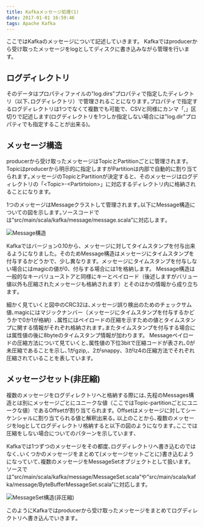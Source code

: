```yaml
---
title: Kafkaメッセージ処理(1)
date: 2017-01-01 16:59:46
tags: Apache Kafka
---
```

ここではKafkaのメッセージについて記述していきます。
Kafkaではproducerから受け取ったメッセージをlogとしてディスクに書き込みながら管理を行います。

## ログディレクトリ

そのデータはプロパティファイルの"log.dirs"プロパティで指定したディレクトリ（以下､ログディレクトリ）で管理されることになります｡プロパティで指定するログディレクトリは1つでなくて複数でも可能で、CSVと同様にカンマ「,」区切りで記述します(ログディレクトリを1つしか指定しない場合には"log.dir"プロパティでも指定することが出来る)｡

## メッセージ構造

producerから受け取ったメッセージはTopicとPartitionごとに管理されます。
Topicはproducerから明示的に指定しますがPartitionは内部で自動的に割り当てられます｡メッセージのTopicとPartitionが決定すると、そのメッセージはログディレクトリの「&lt;Topic&gt;-&lt;Partirtoion&gt;」に対応するディレクトリ内に格納されることになります。

1つのメッセージはMessageクラストして管理されます｡以下にMessage構造についての図を示します｡ソースコードでは”src/main/scala/kafka/message/message.scala”に対応します｡

<img src="/images/kafka/message1.png" alt="Message構造" />

Kafkaではバージョン0.10から、メッセージに対してタイムスタンプを付与出来るようになりました。そのためMessage構造はメッセージにタイムスタンプを付与するかどうかで、少し異なります。メッセージにタイムスタンプを付与しない場合にはmagicの値が0、付与する場合には1を格納します。
Message構造は一般的なキーバリューストアと同様にキーとペイロード（後述しますがバリュー値以外も圧縮されたメッセージも格納されます）とそのほかの情報から成り立ちます｡

細かく見ていくと図中のCRC32は､メッセージ誤り検出のためのチェックサム値､magicにはマジックナンバー（メッセージにタイムスタンプを付与するかどうかで0か1が格納）､属性にはペイロードの圧縮を示すための値とタイムスタンプに関する情報がそれぞれ格納されます｡またタイムスタンプを付与する場合には属性値の後に8byteのタイムスタンプ情報が加わります。
Messageペイロードの圧縮方法について見ていくと､属性値の下位3bitで圧縮コードが表され､0が未圧縮であることを示し､1がgzip,、2がsnappy、3がlz4の圧縮方法でそれぞれ圧縮されていることを表しています。


## メッセージセット(非圧縮) 

複数のメッセージをログディレクトリへと格納する際には､先程のMessages構造とは別にメッセージごとにユニークな値（ここではTopic-partitionごとにユニークな値）であるOffsetが割り当てられます。Offsetはメッセージに対してシーケンシャルに割り当てられる値と解釈出来る｡
以上のことから､複数のメッセージをlogとしてログディレクトリ格納すると以下の図のようになります｡ここでは圧縮をしない場合についてのパターンを示しています､

Kafkaでは1つずつのメッセージをその都度､ログディレクトリへ書き込むのではなく､いくつかのメッセージをまとめて(メッセージセットごとに)書き込むようになっていて､複数のメッセージをMessageSetオブジェクトとして扱います。ソースでは”src/main/scala/kafka/message/MessageSet.scala”や”src/main/scala/kafka/message/ByteBufferMessageSet.scala”に対応します。

<img src="/images/kafka/message2.png" alt="MessageSet構造(非圧縮)" />

このようにKafkaではproducerから受け取ったメッセージをまとめてログディレクトリへ書き込んでいきます｡
